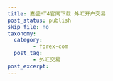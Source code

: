 ```yaml
---
title: 嘉盛MT4官网下载 外汇开户交易
post_status: publish
skip_file: no
taxonomy:
  category:
        - forex-com
  post_tag:
        - 外汇交易
post_excerpt: 
---
```

